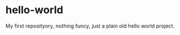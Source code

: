 hello-world
===========

My first reposityory, nothing funcy, just a plain old hello world project.
